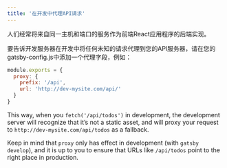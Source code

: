 ```yaml
---
title: '在开发中代理API请求'
---
```

人们经常将来自同一主机和端口的服务作为前端React应用程序的后端实现。

要告诉开发服务器在开发中将任何未知的请求代理到您的API服务器，请在您的gatsby-config.js中添加一个代理字段，例如：

```js
module.exports = {
  proxy: {
    prefix: '/api',
    url: 'http://dev-mysite.com/api/'
  }
}
```

This way, when you `fetch('/api/todos')` in development, the development server will recognize that it’s not a static asset, and will proxy your request to `http://dev-mysite.com/api/todos` as a fallback.

Keep in mind that `proxy` only has effect in development (with `gatsby develop`), and it is up to you to ensure that URLs like `/api/todos` point to the right place in production.